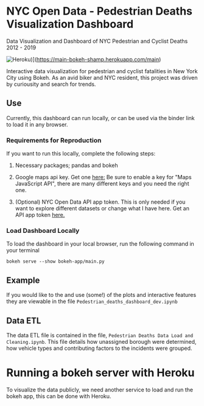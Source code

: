 # NYC Open Data - Pedestrian Deaths Visualization Dashboard
Data Visualization and Dashboard of NYC Pedestrian and Cyclist Deaths 2012 - 2019

![Heroku](https://pyheroku-badge.herokuapp.com/?app=<main-bokeh-shamp>&style=flat))](https://main-bokeh-shamp.herokuapp.com/main)


Interactive data visualization for pedestrian and cyclist fatalities in New York City using Bokeh.
As an avid biker and NYC resident, this project was driven by curiousity and search for trends. 


## Use
Currently, this dashboard can run locally, or can be used via the binder link to load it in any browser.  

### Requirements for Reproduction

If you want to run this locally, complete the following steps:

1. Necessary packages; pandas and bokeh

2. Google maps api key. Get one [here:](https://developers.google.com/maps/documentation/javascript/get-api-key)
Be sure to enable a key for "Maps JavaScript API", there are many different keys and you need the right one. 

3. (Optional) NYC Open Data API app token. 
This is only needed if you want to explore different datasets or change what I have here. Get an API app token [here.](https://opendata.cityofnewyork.us/)

### Load Dashboard Locally

To load the dashboard in your local browser, run the following command in your terminal

`bokeh serve --show bokeh-app/main.py`


## Example

If you would like to the and use (some!) of the plots and interactive features they are viewable in the file
`Pedestrian_deaths_dashboard_dev.ipynb` 

## Data ETL

The data ETL file is contained in the file, `Pedestrian Deaths Data Load and Cleaning.ipynb`. This file details how unassigned borough were determined, how vehicle types and contributing factors to the incidents were grouped. 

# Running a bokeh server with Heroku

To visualize the data publicly, we need another service to load and run the bokeh app, this can be done with Heroku. 



